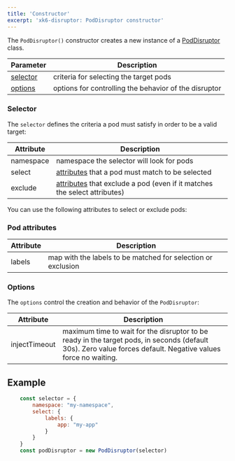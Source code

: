```yaml
---
title: 'Constructor'
excerpt: 'xk6-disruptor: PodDisruptor constructor'
---
```



The `PodDisruptor()` constructor creates a new instance of a [PodDisruptor](/javascript-api/xk6-disruptor/api/poddisruptor) class.


| Parameter | Description |
| --------- | ----------- |
| [selector](#selector) | criteria for selecting the target pods |
| [options](#options) | options for controlling the behavior of the disruptor |

### Selector

The `selector` defines the criteria a pod must satisfy in order to be a valid target:

| Attribute | Description |
| --------- | ----------- |
| namespace | namespace the selector will look for pods |
| select | [attributes](#pod-attributes) that a pod must match to be selected |
| exclude | [attributes](#pod-attributes) that exclude a pod (even if it matches the select attributes) |

You can use the following attributes to select or exclude pods:

### Pod attributes

| Attribute | Description |
| --------- | ----------- |
| labels    | map with the labels to be matched for selection or exclusion |

### Options

The `options` control the creation and behavior of the `PodDisruptor`:

| Attribute | Description |
| --------- | ----------- |
| injectTimeout | maximum time to wait for the disruptor to be ready in the target pods, in seconds (default 30s). Zero value forces default. Negative values force no waiting. |

## Example

```javascript
    const selector = {
        namespace: "my-namespace",
        select: {
            labels: {
                app: "my-app"
            }
        }
    }
    const podDisruptor = new PodDisruptor(selector)
```